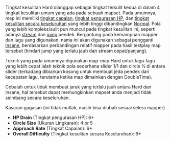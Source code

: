 Tingkat kesulitan Hard dianggap sebagai tingkat tersulit kedua di dalam 4 tingkat kesulitan umum yang ada pada sebuah mapset. Pada umumnya, map ini memiliki [tingkat capaian](ID:approach_rate), [tingkat pengurasan HP](ID:HP_drain), dan [tingkat kesulitan secara keseluruhan](ID:overall_difficulty) yang lebih tinggi dibandingkan [Normal](ID:Normal). Pola yang lebih kompleks/sulit pun muncul pada tingkat kesulitan ini, seperti adanya [stream](ID:streams) dan [jump](ID:jumps) pendek. Bergantung pada kemampuan mapper dan lagu yang digunakan, nama ini akan digunakan sebagai pengganti [Insane](ID:Insane), berdasarkan perbandingan relatif mapper pada hasil testplay map tersebut (hindari jump yang terlalu jauh dan stream cepat/panjang).

Teknik yang pada umumnya digunakan map-map Hard untuk lagu-lagu yang lebih cepat ialah teknik pola sederhana slider 1/1 dan circle ½ di antara slider (terkadang dibiarkan kosong untuk membuat jeda pendek dari kecepatan lagu, terutama ketika map dimainkan dengan DoubleTime).

Cobalah untuk tidak membuat jarak yang terlalu jauh antara Hard dan Insane, hal tersebut dapat memungkinkan mapset anda menjadi tidak seimbang secara keseluruhan.

Kasaran gagasan (ini tidak mutlak, masih bisa diubah sesuai selera mapper)

-   **HP Drain** (Tingkat pengurasan HP): 6+
-   **Circle Size** (Ukuran Lingkaran): 4 or 5
-   **Approach Rate** (Tingkat Capaian): 6+
-   **Overall Difficulty** (Tingkat kesulitan secara Keseluruhan): 6+
